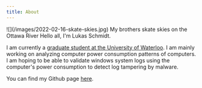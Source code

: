 ```yaml
---
title: About
---
```


<span class="marginnote">
![](/images/2022-02-16-skate-skies.jpg)
My brothers skate skies on the Ottawa River
</span>
Hello all, I'm Lukas Schmidt.

I am currently a [graduate student at the University of Waterloo](https://uwaterloo.ca/embedded-software-group/people-profiles/lukas-fridolin-schmidt). I am mainly working on analyzing computer power consumption patterns of computers. I am hoping to be able to validate windows system logs using the computer's power consumption to detect log tampering by malware.

You can find my Github page [here](https://github.com/lugarun).
